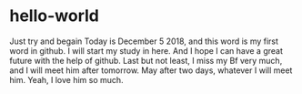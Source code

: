 # hello-world
Just try and begain
Today is December 5 2018, and this word is my first word in github. I will start my study in here. And I hope I can have a great future with the help of github.
Last but not least, I miss my Bf very much, and I will meet him after tomorrow. May after two days, whatever I will meet him. Yeah, I love him so much. 
